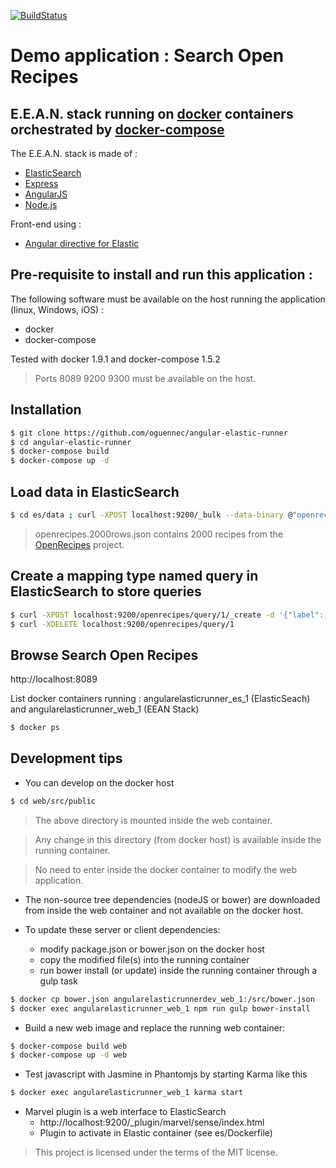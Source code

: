 [![BuildStatus](https://travis-ci.org/oguennec/angular-elastic-runner.svg?branch=master)](https://travis-ci.org/oguennec/angular-elastic-runner)

# Demo application : Search Open Recipes
## E.E.A.N. stack running on [docker] containers orchestrated by [docker-compose]

The E.E.A.N. stack is made of :
   - [ElasticSearch]
   - [Express]
   - [AngularJS]
   - [Node.js]

Front-end using :
   - [Angular directive for Elastic]

## Pre-requisite to install and run this application :
The following software must be available on the host running the application (linux, Windows, iOS) :
   * docker
   * docker-compose

Tested with docker 1.9.1 and docker-compose 1.5.2
> Ports 8089 9200 9300 must be available on the host.

## Installation
```sh
$ git clone https://github.com/oguennec/angular-elastic-runner
$ cd angular-elastic-runner 
$ docker-compose build
$ docker-compose up -d
```

## Load data in ElasticSearch
```sh
$ cd es/data ; curl -XPOST localhost:9200/_bulk --data-binary @"openrecipes.2000rows.json"
```
>openrecipes.2000rows.json contains 2000 recipes from the [OpenRecipes] project.

## Create a mapping type named query in ElasticSearch to store queries
```sh
$ curl -XPOST localhost:9200/openrecipes/query/1/_create -d '{"label": "dummy doc to create type"}'                 
$ curl -XDELETE localhost:9200/openrecipes/query/1   
```

## Browse Search Open Recipes
http://localhost:8089

List docker containers running : angularelasticrunner_es_1 (ElasticSeach) and angularelasticrunner_web_1 (EEAN Stack)
```sh
$ docker ps
```

## Development tips
* You can develop on the docker host
```sh
$ cd web/src/public
```
> The above directory is mounted inside the web container.

> Any change in this directory (from docker host) is available inside the running container.

> No need to enter inside the docker container to modify the web application.

* The non-source tree dependencies (nodeJS or bower) are downloaded from inside the web container and not available on the docker host.

* To update these server or client dependencies:
   - modify package.json or bower.json on the docker host
   - copy the modified file(s) into the running container
   - run bower install (or update) inside the running container through a gulp task
```sh
$ docker cp bower.json angularelasticrunnerdev_web_1:/src/bower.json
$ docker exec angularelasticrunner_web_1 npm run gulp bower-install
```

* Build a new web image and replace the running web container:
```sh
$ docker-compose build web
$ docker-compose up -d web
```
* Test javascript with Jasmine in Phantomjs by starting Karma like this
```sh
$ docker exec angularelasticrunner_web_1 karma start
```

* Marvel plugin is a web interface to ElasticSearch
  - http://localhost:9200/_plugin/marvel/sense/index.html
  - Plugin to activate in  Elastic container (see es/Dockerfile)

[docker]: <https://www.docker.com>
[docker-compose]: <https://docs.docker.com/compose>
[Node.js]: <https://nodejs.org/en/>
[Express]: <http://expressjs.com>
[AngularJS]: <https://angularjs.org>
[Angular directive for Elastic]: <https://github.com/dncrews/angular-elastic-builder>
[Material Design for Bootstrap]: <http://fezvrasta.github.io/bootstrap-material-design/bootstrap-elements.html>
[Angular directive for json pretty display]: https://github.com/darul75/ng-prettyjson
[ElasticSearch]: <https://www.elastic.co/products/elasticsearch>
[OpenRecipes]: <https://github.com/fictivekin/openrecipes>

> This project is licensed under the terms of the MIT license.
